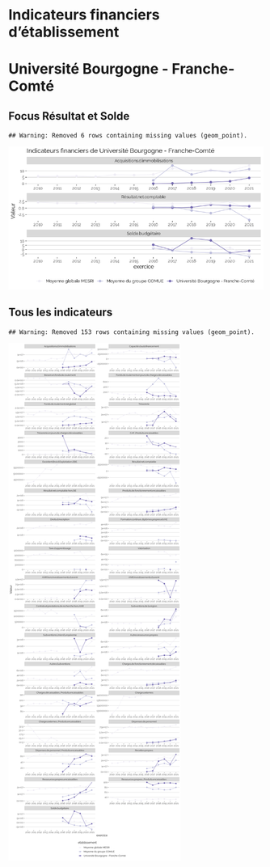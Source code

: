 Indicateurs financiers d’établissement
================

# Université Bourgogne - Franche-Comté

## Focus Résultat et Solde

    ## Warning: Removed 6 rows containing missing values (geom_point).

![](université_bourgogne___franche_comté_files/figure-gfm/etab.focus-1.png)<!-- -->

## Tous les indicateurs

    ## Warning: Removed 153 rows containing missing values (geom_point).

![](université_bourgogne___franche_comté_files/figure-gfm/etab-1.png)<!-- -->
